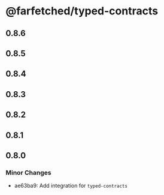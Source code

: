 # @farfetched/typed-contracts

## 0.8.6

## 0.8.5

## 0.8.4

## 0.8.3

## 0.8.2

## 0.8.1

## 0.8.0

### Minor Changes

- ae63ba9: Add integration for `typed-contracts`
